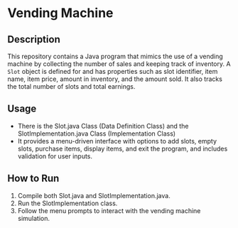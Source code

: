 # Vending Machine

## Description
This repository contains a Java program that mimics the use of a vending machine by collecting the number of sales and keeping track of inventory. A `Slot` object is defined for and has properties such as slot identifier, item name, item price, amount in inventory, and the amount sold. It also tracks the total number of slots and total earnings. 

## Usage
* There is the Slot.java Class (Data Definition Class) and the SlotImplementation.java Class (Implementation Class)
* It provides a menu-driven interface with options to add slots, empty slots, purchase items, display items, and exit the program, and includes validation for user inputs.

## How to Run
1. Compile both Slot.java and SlotImplementation.java.
2. Run the SlotImplementation class.
3. Follow the menu prompts to interact with the vending machine simulation.

